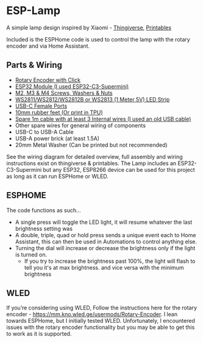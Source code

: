 # ESP-Lamp

A simple lamp design inspired by Xiaomi - [Thingiverse](https://www.thingiverse.com/thing:6421767), [Printables](https://www.printables.com/model/762873-esp-lamp-led-xiaomi-inspired-lamp)

Included is the ESPHome code is used to control the lamp with the rotary encoder and via Home Assistant.

## Parts & Wiring
* [Rotary Encoder with Click](https://amzn.to/48lDSXV)
* [ESP32 Module (I used ESP32-C3-Supermini)](https://amzn.to/3vsUU7Z)
* [M2, M3 & M4 Screws, Washers & Nuts](https://amzn.to/3TObHfK)
* [WS2811/WS2812/WS2812B or WS2813 (1 Meter 5V) LED Strip](https://amzn.to/3Havtuk)
* [USB-C Female Ports](https://amzn.to/3TJWYT8)
* [10mm rubber feet (Or print in TPU)](https://amzn.to/3S9bQZY)
* [Spare 1m cable with at least 3 Internal wires (I used an old USB cable)](https://amzn.to/42WMq5y)
* Other spare wires for general wiring of components
* USB-C to USB-A Cable
* USB-A power brick (at least 1.5A)
* 20mm Metal Washer (Can be printed but not recommended)

See the wiring diagram for detailed overview, full assembly and wiring instructions exist on thingiverse & printables. The Lamp includes an ESP32-C3-Supermini but any ESP32, ESP8266 device can be used for this project as long as it can run ESPHome or WLED.

## ESPHOME

The code functions as such...

* A single press will toggle the LED light, it will resume whatever the last brightness setting was
* A double, triple, quad or hold press sends a unique event each to Home Assistant, this can then be used in Automations to control anything else.
* Turning the dial will increase or decrease the brightness only if the light is turned on.
  * If you try to increase the brightness past 100%, the light will flash to tell you it's at max brightness. and vice versa with the minimum brightness
 
## WLED

If you’re considering using WLED, Follow the instructions here for the rotary encoder - https://mm.kno.wled.ge/usermods/Rotary-Encoder. I lean towards ESPHome, but I initially tested WLED. Unfortunately, I encountered issues with the rotary encoder functionality but you may be able to get this to work as it is supported.
